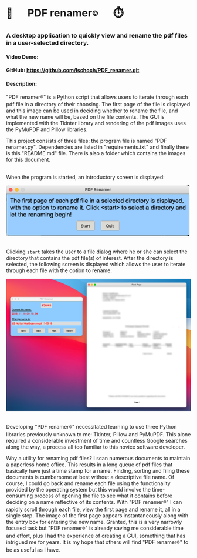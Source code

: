 # 📂      PDF renamer<sub><sup>&copy;</sub></sup>      ⏱️
### A desktop application to quickly view and rename the pdf files in a user-selected directory.
#### Video Demo:
#### GitHub: https://github.com/lschoch/PDF_renamer.git
#### Description:

"PDF renamer<sub><sup>&copy;</sup></sub>" is a Python script that allows users to iterate through each pdf file in a directory of their choosing. The first page of the file is displayed and this image can be used in deciding whether to rename the file, and what the new name will be, based on the file contents. The GUI is implemented with the Tkinter library and rendering of the pdf images uses the PyMuPDF and Pillow libraries. 

This project consists of three files: the program file is named "PDF renamer.py". Dependencies are listed in "requirements.txt" and finally there is this "README.md" file. There is also a folder which contains the images for this document.

\
When the program is started, an introductory screen is displayed:

<img src="images/screen_shot_1.png" alt="introductory screen" width=500>

\
Clicking `start` takes the user to a file dialog where he or she can select the directory that contains the pdf file(s) of interest. After the directory is selected, the following screen is displayed which allows the user to iterate through each file with the option to rename:

<img src="images/screen_shot_3.png" alt="pdf display">

\
Developing "PDF renamer<sub><sup>&copy;</sup></sub>" necessitated learning to use three Python libraries previously unknown to me: Tkinter, Pillow and PyMuPDF. This alone required a considerable investment of time and countless Google searches along the way, a process all too familiar to this novice software developer.

Why a utility for renaming pdf files? I scan numerous documents to maintain a paperless home office. This results in a long queue of pdf files that basically have just a time stamp for a name. Finding, sorting and filing these documents is cumbersome at best without a descriptive file name. Of course, I could go back and rename each file using the functionality provided by the operating system but this would involve the time-consuming process of opening the file to see what it contains before deciding on a name reflective of its contents. With "PDF renamer<sub><sup>&copy;</sup></sub>" I can rapidly scroll through each file, view the first page and rename it, all in a single step. The image of the first page appears instantaneously along with the entry box for entering the new name. Granted, this is a very narrowly focused task but "PDF renamer<sub><sup>&copy;</sup></sub>" is already saving me considerable time and effort, plus I had the experience of creating a GUI, something that has intrigued me for years. It is my hope that others will find "PDF renamer<sub><sup>&copy;</sup></sub>" to be as useful as I have.  
